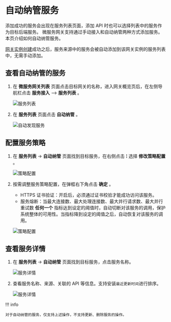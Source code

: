 # 自动纳管服务

添加成功的服务会出现在服务列表页面，添加 API 时也可以选择列表中的服务作为目标后端服务。
微服务网关支持通过手动接入和自动纳管两种方式添加服务。本页介绍如何自动纳管服务。

[网关实例创建](../index.md)成功之后，服务来源<!--待补充链接-->中的服务会被自动添加到该网关实例的服务列表中，无需手动添加。

## 查看自动纳管的服务

1. 在 __微服务网关列表__ 页面点击目标网关的名称，进入网关概览页后，在左侧导航栏点击 __服务接入__ --> __服务列表__ 。

    ![服务列表](https://docs.daocloud.io/daocloud-docs-images/docs/zh/docs/skoala/gateway/service/images/service-list.png)

2. 在 __服务列表__ 页面点击 __自动纳管__ 。

    ![自动发现服务](https://docs.daocloud.io/daocloud-docs-images/docs/zh/docs/skoala/gateway/service/images/auto.png)

## 配置服务策略

1. 在 __服务列表__ -> __自动纳管__ 页面找到目标服务，在右侧点击 __ⵗ__ 选择 __修改策略配置__ 。

    ![策略配置](https://docs.daocloud.io/daocloud-docs-images/docs/zh/docs/skoala/gateway/service/images/policy1.png)

2. 按需调整服务策略配置，在弹框右下角点击 __确定__ 。

    - HTTPS 证书验证：开启后，必须通过证书校验才能成功访问该服务。
    - 服务熔断：当最大连接数、最大处理连接数、最大并行请求数、最大并行重试数 **任何一个** 指标达到设定的阈值时，自动切断对该服务的调用，保护系统整体的可用性。当指标降到设定的阈值之后，自动恢复对该服务的调用。

    ![策略配置](https://docs.daocloud.io/daocloud-docs-images/docs/zh/docs/skoala/gateway/service/images//policy2.png)

## 查看服务详情

1. 在 __服务列表__ -> __自动纳管__ 页面找到目标服务，点击服务名称。

    ![服务详情](https://docs.daocloud.io/daocloud-docs-images/docs/zh/docs/skoala/gateway/service/images/service-details.png)

2. 查看服务名称、来源、关联的 API 等信息。支持安装`最近更新时间`进行排序。

    ![服务详情](https://docs.daocloud.io/daocloud-docs-images/docs/zh/docs/skoala/gateway/service/images/service-details1.png)

!!! info

    对于自动纳管的服务，仅支持上述操作，不支持更新、删除服务的操作。
